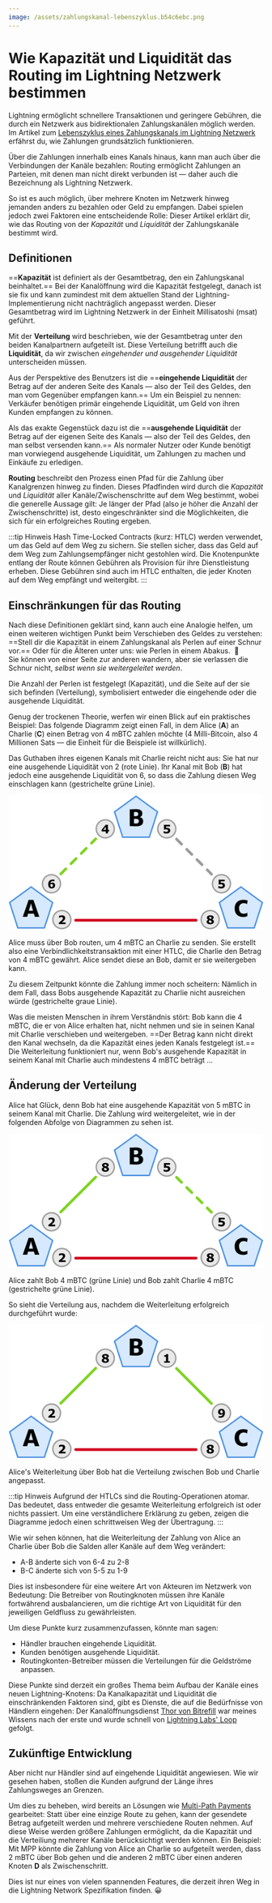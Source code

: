 ```yaml
---
image: /assets/zahlungskanal-lebenszyklus.b54c6ebc.png
---
```

# Wie Kapazität und Liquidität das Routing im Lightning Netzwerk bestimmen

Lightning ermöglicht schnellere Transaktionen und geringere Gebühren, die durch ein Netzwerk aus bidirektionalen Zahlungskanälen möglich werden. Im Artikel zum
[Lebenszyklus eines Zahlungskanals im Lightning Netzwerk](../lightning-network-zahlungskanal/)
erfährst du, wie Zahlungen grundsätzlich funktionieren.

Über die Zahlungen innerhalb eines Kanals hinaus, kann man auch über die Verbindungen der Kanäle bezahlen:
Routing ermöglicht Zahlungen an Parteien, mit denen man nicht direkt verbunden ist — daher auch die Bezeichnung als Lightning Netzwerk.

So ist es auch möglich, über mehrere Knoten im Netzwerk hinweg jemanden anders zu bezahlen oder Geld zu empfangen.
Dabei spielen jedoch zwei Faktoren eine entscheidende Rolle:
Dieser Artikel erklärt dir, wie das Routing von der *Kapazität* und *Liquidität* der Zahlungskanäle bestimmt wird.

## Definitionen

==**Kapazität** ist definiert als der Gesamtbetrag, den ein Zahlungskanal beinhaltet.==
Bei der Kanalöffnung wird die Kapazität festgelegt, danach ist sie fix und kann zumindest mit dem aktuellen Stand der Lightning-Implementierung nicht nachträglich angepasst werden.
Dieser Gesamtbetrag wird im Lightning Netzwerk in der Einheit Millisatoshi (msat) geführt.

Mit der **Verteilung** wird beschrieben, wie der Gesamtbetrag unter den beiden Kanalpartnern aufgeteilt ist.
Diese Verteilung betrifft auch die **Liquidität**, da wir zwischen *eingehender und ausgehender Liquidität* unterscheiden müssen.

Aus der Perspektive des Benutzers ist die ==**eingehende Liquidität** der Betrag auf der anderen Seite des Kanals — also der Teil des Geldes, den man vom Gegenüber empfangen kann.==
Um ein Beispiel zu nennen: Verkäufer benötigen primär eingehende Liquidität, um Geld von ihren Kunden empfangen zu können.

Als das exakte Gegenstück dazu ist die ==**ausgehende Liquidität** der Betrag auf der eigenen Seite des Kanals — also der Teil des Geldes, den man selbst versenden kann.==
Als normaler Nutzer oder Kunde benötigt man vorwiegend ausgehende Liquidität, um Zahlungen zu machen und Einkäufe zu erledigen.

**Routing** beschreibt den Prozess einen Pfad für die Zahlung über Kanalgrenzen hinweg zu finden.
Dieses Pfadfinden wird durch die *Kapazität* und *Liquidität* aller Kanäle/Zwischenschritte auf dem Weg bestimmt, wobei die generelle Aussage gilt:
Je länger der Pfad (also je höher die Anzahl der Zwischenschritte) ist, desto eingeschränkter sind die Möglichkeiten, die sich für ein erfolgreiches Routing ergeben.

:::tip Hinweis
Hash Time-Locked Contracts (kurz: HTLC) werden verwendet, um das Geld auf dem Weg zu sichern.
Sie stellen sicher, dass das Geld auf dem Weg zum Zahlungsempfänger nicht gestohlen wird.
Die Knotenpunkte entlang der Route können Gebühren als Provision für ihre Dienstleistung erheben.
Diese Gebühren sind auch im HTLC enthalten, die jeder Knoten auf dem Weg empfängt und weitergibt.
:::

## Einschränkungen für das Routing

Nach diese Definitionen geklärt sind, kann auch eine Analogie helfen, um einen weiteren wichtigen Punkt beim Verschieben des Geldes zu verstehen:
==Stell dir die Kapazität in einem Zahlungskanal als Perlen auf einer Schnur vor.==
Oder für die Älteren unter uns: wie Perlen in einem Abakus. &nbsp;🧮<br>
Sie können von einer Seite zur anderen wandern, aber sie verlassen die Schnur nicht, *selbst wenn sie weitergeleitet werden*.

Die Anzahl der Perlen ist festgelegt (Kapazität), und die Seite auf der sie sich befinden (Verteilung), symbolisiert entweder die eingehende oder die ausgehende Liquidität.

Genug der trockenen Theorie, werfen wir einen Blick auf ein praktisches Beispiel:
Das folgende Diagramm zeigt einen Fall, in dem Alice (**A**) an Charlie (**C**) einen Betrag von 4 mBTC zahlen möchte (4 Milli-Bitcoin, also 4 Millionen Sats — die Einheit für die Beispiele ist willkürlich).

Das Guthaben ihres eigenen Kanals mit Charlie reicht nicht aus:
Sie hat nur eine ausgehende Liquidität von 2 (rote Linie).
Ihr Kanal mit Bob (**B**) hat jedoch eine ausgehende Liquidität von 6, so dass die Zahlung diesen Weg einschlagen kann (gestrichelte grüne Linie).

![Alice muss über Bob routen, um 4 mBTC an Charlie zu senden.](./routing-A-B-C-1.png)

Alice muss über Bob routen, um 4 mBTC an Charlie zu senden.
Sie erstellt also eine Verbindlichkeitstransaktion mit einer HTLC, die Charlie den Betrag von 4 mBTC gewährt.
Alice sendet diese an Bob, damit er sie weitergeben kann.

Zu diesem Zeitpunkt könnte die Zahlung immer noch scheitern:
Nämlich in dem Fall, dass Bobs ausgehende Kapazität zu Charlie nicht ausreichen würde (gestrichelte graue Linie).

Was die meisten Menschen in ihrem Verständnis stört:
Bob kann die 4 mBTC, die er von Alice erhalten hat, nicht nehmen und sie in seinen Kanal mit Charlie verschieben und weitergeben.
==Der Betrag kann nicht direkt den Kanal wechseln, da die Kapazität eines jeden Kanals festgelegt ist.==
Die Weiterleitung funktioniert nur, wenn Bob's ausgehende Kapazität in seinem Kanal mit Charlie auch mindestens 4 mBTC beträgt …

## Änderung der Verteilung

Alice hat Glück, denn Bob hat eine ausgehende Kapazität von 5 mBTC in seinem Kanal mit Charlie.
Die Zahlung wird weitergeleitet, wie in der folgenden Abfolge von Diagrammen zu sehen ist.

![Alice zahlt Bob 4 mBTC (grüne Linie) und Bob zahlt Charlie 4 mBTC (gestrichelte grüne Linie).](./routing-A-B-C-2.png)

Alice zahlt Bob 4 mBTC (grüne Linie) und Bob zahlt Charlie 4 mBTC (gestrichelte grüne Linie).

So sieht die Verteilung aus, nachdem die Weiterleitung erfolgreich durchgeführt wurde:

![Alice's Weiterleitung über Bob hat die Verteilung zwischen Bob und Charlie angepasst.](./routing-A-B-C-3.png)

Alice's Weiterleitung über Bob hat die Verteilung zwischen Bob und Charlie angepasst.

:::tip Hinweis
Aufgrund der HTLCs sind die Routing-Operationen atomar.
Das bedeutet, dass entweder die gesamte Weiterleitung erfolgreich ist oder nichts passiert.
Um eine verständlichere Erklärung zu geben, zeigen die Diagramme jedoch einen schrittweisen Weg der Übertragung.
:::

Wie wir sehen können, hat die Weiterleitung der Zahlung von Alice an Charlie über Bob die Salden aller Kanäle auf dem Weg verändert:

- A-B änderte sich von 6-4 zu 2-8
- B-C änderte sich von  5-5 zu 1-9

Dies ist insbesondere für eine weitere Art von Akteuren im Netzwerk von Bedeutung:
Die Betreiber von Routingknoten müssen ihre Kanäle fortwährend ausbalancieren, um die richtige Art von Liquidität für den jeweiligen Geldfluss zu gewährleisten.

Um diese Punkte kurz zusammenzufassen, könnte man sagen:

- Händler brauchen eingehende Liquidität.
- Kunden benötigen ausgehende Liquidität.
- Routingkonten-Betreiber müssen die Verteilungen für die Geldströme anpassen.

Diese Punkte sind derzeit ein großes Thema beim Aufbau der Kanäle eines neuen Lightning-Knotens:
Da Kanalkapazität und Liquidität die einschränkenden Faktoren sind, gibt es Dienste, die auf die Bedürfnisse von Händlern eingehen:
Der Kanalöffnungsdienst [Thor von Bitrefill](https://www.bitrefill.com/thor-lightning-network-channels/) war meines Wissens nach der erste und wurde schnell von [Lightning Labs' Loop](https://blog.lightning.engineering/posts/2019/03/20/loop.html) gefolgt.

## Zukünftige Entwicklung

Aber nicht nur Händler sind auf eingehende Liquidität angewiesen.
Wie wir gesehen haben, stoßen die Kunden aufgrund der Länge ihres Zahlungsweges an Grenzen.

Um dies zu beheben, wird bereits an Lösungen wie [Multi-Path Payments](https://lightning.engineering/posts/2020-05-07-mpp/) gearbeitet:
Statt über eine einzige Route zu gehen, kann der gesendete Betrag aufgeteilt werden und mehrere verschiedene Routen nehmen.
Auf diese Weise werden größere Zahlungen ermöglicht, da die Kapazität und die Verteiliung mehrerer Kanäle berücksichtigt werden können.
Ein Beispiel: Mit MPP könnte die Zahlung von Alice an Charlie so aufgeteilt werden, dass 2 mBTC über Bob gehen und die anderen 2 mBTC über einen anderen Knoten **D** als Zwischenschritt.

Dies ist nur eines von vielen spannenden Features, die derzeit ihren Weg in die Lightning Network Spezifikation finden. 😀
